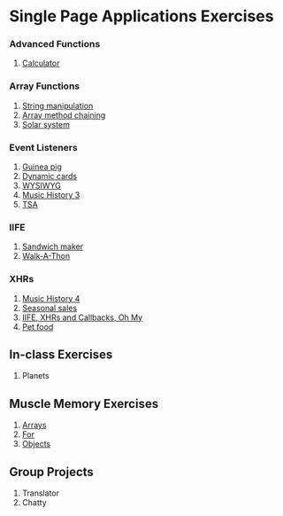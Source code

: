 # Single Page Applications Exercises

### Advanced Functions
1. [Calculator](SP_JS_ADVANCED_FUNCTIONS_CALCULATOR.md)


### Array Functions
1. [String manipulation](SP_JS_ARRAYS_STRING_MANIPULATION.md)
1. [Array method chaining](SP_JS_ARRAYS_CHAINING.md)
1. [Solar system](SP_JS_ARRAYS_SOLAR_SYSTEM.md)


### Event Listeners
1. [Guinea pig](SP_JS_EVENT_LISTENERS_GUINEA_PIG.md)
1. [Dynamic cards](SP_JS_EVENT_LISTENERS_DYNAMIC_CARDS.md)
1. [WYSIWYG](SP_JS_EVENT_LISTENERS_WYSIWYG.md)
1. [Music History 3](SP_JS_MUSIC_HISTORY_3.md)
1. [TSA](SP_JS_EVENT_LISTENERS_TSA.md)


### IIFE
1. [Sandwich maker](SP_JS_IIFE_SANDWICH.md)
1. [Walk-A-Thon](SP_JS_IIFE_BOOTSTRAP.md)


### XHRs
1. [Music History 4](SP_JS_MUSIC_HISTORY_4.md)
1. [Seasonal sales](SP_JS_XHR_SEASONAL_SALES.md)
1. [IIFE, XHRs and Callbacks, Oh My](SP_JS_XHR_MIND_MELTING.md)
1. [Pet food](SP_JS_XHR_FOOD.md)


## In-class Exercises
1. Planets


## Muscle Memory Exercises
1. [Arrays](SP_MM_ARRAYS.md)
1. [For](SP_MM_FOR.md)
1. [Objects](SP_MM_OBJECTS.md)


## Group Projects
1. Translator
1. Chatty
